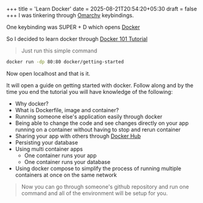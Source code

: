 +++
title = 'Learn Docker'
date = 2025-08-21T20:54:20+05:30
draft = false
+++
I was tinkering through [Omarchy](/post/arch_btw) keybindings.

One keybinding was SUPER + D which opens [Docker](https://docker.com)

So I decided to learn docker through [Docker 101 Tutorial](https://www.docker.com/101-tutorial/)

> Just run this simple command
```bash
docker run -dp 80:80 docker/getting-started
```

Now open localhost and that is it.

It will open a guide on getting started with docker.
Follow along and by the time you end the tutorial you will have knowledge of the following:

- Why docker?
- What is Dockerfile, image and container?
- Running someone else's application easily through docker
- Being able to change the code and see changes directly on your app running on a container without having to stop and rerun container
- Sharing your app with others through [Docker Hub](https://hub.docker.com/)
- Persisting your database
- Using multi container apps
    - One container runs your app
    - One container runs your database
- Using docker compose to simplify the process of running multiple containers at once on the same network

> Now you can go through someone's github repository and run one command 
and all of the environment will be setup for you. 


